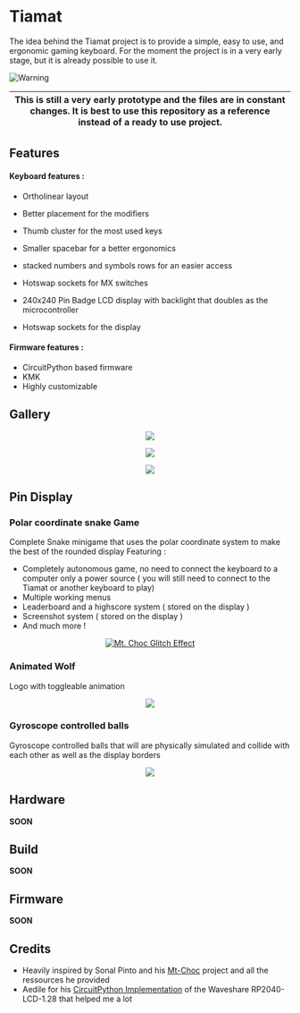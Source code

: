 # Tiamat

The idea behind the Tiamat project is to provide a simple, easy to use, and ergonomic gaming keyboard.
For the moment the project is in a very early stage, but it is already possible to use it.

<picture>
   <source media="(prefers-color-scheme: light)" srcset="https://github.com/Mqxx/GitHub-Markdown/blob/main/blockquotes/badge/light-theme/warning.svg">
   <img alt="Warning" src="https://github.com/Mqxx/GitHub-Markdown/blob/main/blockquotes/badge/dark-theme/warning.svg">
</picture><br>

| This is still a very early prototype and the files are in constant changes. It is best to use this repository as a reference instead of a ready to use project. |
|-----------------------------------------------------------------------------------------------------------------------------------------------------------------|

## Features

#### Keyboard features : 
- Ortholinear layout
- Better placement for the modifiers
- Thumb cluster for the most used keys
- Smaller spacebar for a better ergonomics
- stacked numbers and symbols rows for an easier access
- Hotswap sockets for MX switches

- 240x240 Pin Badge LCD display with backlight that doubles as the microcontroller
- Hotswap sockets for the display

#### Firmware features :

- CircuitPython based firmware
- KMK
- Highly customizable


## Gallery

<p align="center" width="100%">
    <img src="05_Assets/img0.png">
</p>

<p align="center" width="100%">
    <img src="05_Assets/img1.png">
</p>

<p align="center" width="100%">
    <img src="05_Assets/img2.png">
</p>

## Pin Display

### Polar coordinate snake Game

Complete Snake minigame that uses the polar coordinate system to make the best of the rounded display
Featuring :

- Completely autonomous game, no need to connect the keyboard to a computer only a power source ( you will still need to connect to the Tiamat or another keyboard to play)
- Multiple working menus
- Leaderboard and a highscore system ( stored on the display )
- Screenshot system ( stored on the display )
- And much more ! 


<p align="center" width="100%">
    <a href="https://youtu.be/_snwv8szKXo" target="_blank">
     <img src="https://img.youtube.com/vi/_snwv8szKXo/maxresdefault.jpg" alt="Mt. Choc Glitch Effect"/>
    </a>
</p>

### Animated Wolf

Logo with toggleable animation 

<p align="center" width="100%">
    <img src="05_Assets/wolf_animated.gif">
</p>

### Gyroscope controlled balls

Gyroscope controlled balls that will are physically simulated and collide with each other as well as the display borders

<p align="center" width="100%">
    <img src="05_Assets/gyroscope_balls.gif">
</p>



## Hardware

**SOON**

## Build

**SOON**

## Firmware

**SOON**


## Credits

- Heavily inspired by Sonal Pinto and his [Mt-Choc](https://github.com/SonalPinto/mt-choc) project and all the ressources he provided
- Aedile for his [CircuitPython Implementation](https://github.com/aedile/circuit_python_wsRP2040128) of the Waveshare RP2040-LCD-1.28 that helped me a lot
